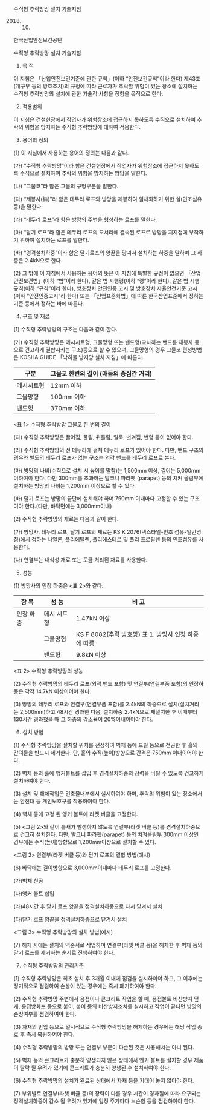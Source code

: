 수직형 추락방망 설치 기술지침

2018. 10.

한국산업안전보건공단

수직형 추락방망 설치 기술지침

1. 목 적

이 지침은 「산업안전보건기준에 관한 규칙」(이하 “안전보건규칙”이라 한다) 제43조 (개구부 등의 방호조치)의 규정에 따라 근로자가 추락할 위험이 있는 장소에 설치하는 수직형 추락방망의 설치에 관한 기술적 사항을 정함을 목적으로 한다.

2. 적용범위

이 지침은 건설현장에서 작업자가 위험장소에 접근하지 못하도록 수직으로 설치하여 추락의 위험을 방지하는 수직형 추락방망에 대하여 적용한다.

3. 용어의 정의

(1) 이 지침에서 사용하는 용어의 정의는 다음과 같다.

(가) “수직형 추락방망”이라 함은 건설현장에서 작업자가 위험장소에 접근하지 못하도록 수직으로 설치하여 추락의 위험을 방지하는 방망을 말한다.

(나) “그물코”라 함은 그물의 구멍부분을 말한다.

(다) “제봉사(絲)”라 함은 테두리 로프와 방망을 제봉하여 일체화하기 위한 실(인조섬유 등)을 말한다.

(라) “테두리 로프”라 함은 방망의 주변을 형성하는 로프를 말한다.

(마) “달기 로프”라 함은 테두리 로프의 모서리에 결속된 로프로 방망을 지지점에 부착하기 위하여 설치하는 로프를 말한다.

(바) “경격설치하중”이라 함은 달기로프의 양끝을 당겨서 설치하는 하중을 말하며 그 하중은 2.4kN으로 한다.

(2) 그 밖에 이 지침에서 사용하는 용어의 뜻은 이 지침에 특별한 규정이 없으면 「산업안전보건법」(이하 “법”이라 한다), 같은 법 시행령(이하 “령”이라 한다), 같은 법 시행규칙(이하 “규칙”이라 한다), 방호장치 안전인증 고시 및 방호장치 자율안전기준 고시(이하 “안전인증고시”라 한다) 또는 「산업표준화법」에 따른 한국산업표준에서 정하는 기준 등에서 정하는 바에 따른다.

4. 구조 및 재료

(1) 수직형 추락방망의 구조는 다음과 같이 한다.

(가) 수직형 추락방망은 메시시트형, 그물망형 또는 밴드형(교차하는 밴드를 재봉사 등으로 견고하게 결합시키는 구조)등으로 할 수 있으며, 그물망형의 경우 그물코 편성방법은 KOSHA GUIDE 「낙하물 방지망 설치 지침」에 따른다.

| 구분       | 그물코 한변의 길이 (매듭의 중심간 거리) |
|------------|--------------------------------------|
| 메시시트형  | 12mm 이하                             |
| 그물망형    | 100mm 이하                            |
| 밴드형      | 370mm 이하                            |

<표 1> 수직형 추락방망 그물코 한 변의 길이

(다) 수직형 추락방망은 끌어짐, 풀림, 뒤틀림, 얼룩, 벗겨짐, 변형 등이 없어야 한다.

(라) 수직형 추락방망의 전 테두리에 걸쳐 테두리 로프가 있어야 한다. 다만, 밴드 구조의 경우와 별도의 테두리 로프가 없는 구조는 외각 밴드를 테두리 로프로 본다.

(마) 방망의 나비(수직으로 설치 시 높이를 말함)는 1,500mm 이상, 길이는 5,000mm 이하여야 한다. 다만 300mm를 초과하는 발코니 파라펫 (parapet) 등의 치켜 올림부에 설치하는 방망의 나비는 1,200mm 이상으로 할 수 있다.

(바) 달기 로프는 방망의 끝단에 설치해야 하며 750mm 이내마다 고정할 수 있는 구조여야 한다.(다만, 바닥면에는 3,000mm이내)

(2) 수직형 추락방망의 재료는 다음과 같이 한다.

(가) 방망사, 테두리 로프, 달기 로프의 재료는 KS K 2076(텍스타일-인조 섬유-일반명칭)에서 정하는 나일론, 폴리에틸렌, 폴리에스테르 및 폴리 프로필렌 등의 인조섬유를 사용한다.

(나) 연결부는 내식성 재료 또는 도금 처리된 재료를 사용한다.

5. 성능

(1) 방망사의 인장 하중은 <표 2>와 같다.

| 항 목   | 성 능   | 비 고 |
|--------|--------|------|
| 인장 하중 | 메시 시트형 | 1.47kN 이상 |
|         | 그물망형   | KS F 8082(추락 방호망) 표 1. 방망사 인장 하중에 따름 |
|         | 밴드형     | 9.8kN 이상 |

<표 2> 수직형 추락방망의 성능

(2) 수직형 추락방망의 테두리 로프(외곽 밴드 포함) 및 연결부(연결부품 포함)의 인장하중은 각각 14.7kN 이상이어야 한다.

(3) 방망의 테두리 로프와 연결부(연결부품 포함)를 2.4kN의 하중으로 설치(설치거리는 2,500mm)하고 48시간 경과한 다음, 설치하중 2.4kN으로 재설치한 후 이때부터 130시간 경과했을 때 그 하중의 감소율이 20%이내이어야 한다.

6. 설치 방법

(1) 수직형 추락방망을 설치할 위치를 선정하여 벽체 등에 드릴 등으로 천공한 후 홀의 간여물을 반드시 제거한다. 단, 홀의 수직(높이)방향으로 간격은 750mm 이내이어야 한다.

(2) 벽체 등의 홀에 앵커볼트를 삽입 후 경격설치하중의 장력을 버틸 수 있도록 건고하게 설치하여야 한다.

(3) 설치 및 해체작업은 건축물내부에서 실시하여야 하며, 추락의 위험이 있는 장소에서는 안전대 등 개인보호구를 착용하여야 한다.

(4) 벽체 등에 고정 된 앵커 볼트에 라켓 버클을 고정한다.

(5) <그림 2>와 같이 틀새가 발생하지 않도록 연결부(라켓 버클 등)를 경격설치하중으로 건고히 설치한다. 다만, 발코니 파라펫(parapet) 등의 치켜올림부 300mm 이상인 경우에는 수직(높이)방향으로 1,200mm이상으로 설치할 수 있다.

<그림 2> 연결부(라켓 버클 등)와 닫기 로프의 결합 방법(예시)

(6) 바닥에는 길이방향으로 3,000mm이내마다 테두리 로프를 고정한다.

(가)벽체 친공

(나)앵커 볼트 삽입

(라)48시간 후 닫기 로프 양끝을 정격설치하중으로 다시 닫겨서 설치

(다)닫기 로프 양끝을 정격설치하중으로 닫겨서 설치

<그림 3> 수직형 추락방망의 설치 방법(예시)

(7) 해체 시에는 설치의 역순서로 작업하며 연결부(라쳇 버클 등)을 해체한 후 벽체 등의 닫기 로프를 제거하는 순서로 진행하여야 한다.

7. 수직형 추락방망의 관리기준

(1) 수직형 추락방망은 최초 설치 후 3개월 이내에 점검을 실시하여야 하고, 그 이후에는 정기적으로 점검하여 손상이 있는 경우에는 즉시 폐기하여야 한다.

(2) 수직형 추락방망 주변에서 용접이나 콘크리트 작업을 할 때, 용접볼트 비산방지 덮개, 용접방화포 등으로 붙이, 붙이 등의 비산방지조치를 실시하고 작업이 끝나면 방망의 손상여부를 점검하여야 한다.

(3) 자재의 반입 등으로 일시적으로 수직형 추락방망을 해체하는 경우에는 해당 작업 종료 후 즉시 복원하여야 한다.

(4) 수직형 추락방망의 방망 또는 연결부 부분이 파손된 것은 사용해서는 아니 된다.

(5) 벽체 등의 콘크리트가 충분히 양생되지 않은 상태에서 엔커 볼트를 설치할 경우 제품이 탈락 될 우려가 있기에 콘크리트가 충분히 양생된 후 설치하여야 한다.

(6) 수직형 추락방망의 설치가 완료된 상태에서 자재 등을 기대어 놓지 않아야 한다.

(7) 부위별로 연결부(라쳇 버클 등)의 장력이 다를 경우 시간이 경과됨에 따라 요구되는 정격설치하중이 감소 될 우려가 있기에 일정 주기마다 느슨함 등을 점검하여야 한다.

